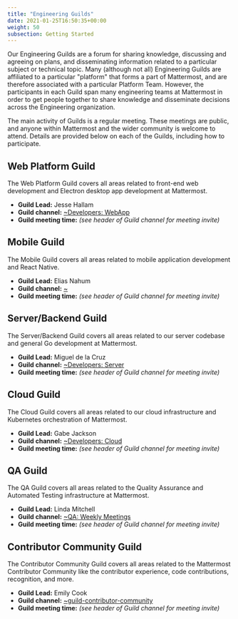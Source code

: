 ```yaml
---
title: "Engineering Guilds"
date: 2021-01-25T16:50:35+00:00
weight: 50
subsection: Getting Started
---
```


Our Engineering Guilds are a forum for sharing knowledge, discussing and agreeing on plans, and disseminating information related to a particular subject or technical topic. Many (although not all) Engineering Guilds are affiliated to a particular "platform" that forms a part of Mattermost, and are therefore associated with a particular Platform Team. However, the participants in each Guild span many engineering teams at Mattermost in order to get people together to share knowledge and disseminate decisions across the Engineering organization.

The main activity of Guilds is a regular meeting. These meetings are public, and anyone within Mattermost and the wider community is welcome to attend. Details are provided below on each of the Guilds, including how to participate.

## Web Platform Guild

The Web Platform Guild covers all areas related to front-end web development and Electron desktop app development at Mattermost.

- **Guild Lead:** Jesse Hallam
- **Guild channel:** [~Developers: WebApp](https://community.mattermost.com/core/channels/webapp)
- **Guild meeting time:** *(see header of Guild channel for meeting invite)*

## Mobile Guild

The Mobile Guild covers all areas related to mobile application development and React Native.

- **Guild Lead:** Elias Nahum
- **Guild channel:** [~]()
- **Guild meeting time:** *(see header of Guild channel for meeting invite)*

## Server/Backend Guild

The Server/Backend Guild covers all areas related to our server codebase and general Go development at Mattermost.

- **Guild Lead:** Miguel de la Cruz
- **Guild channel:** [~Developers: Server](https://community.mattermost.com/core/channels/developers-server)
- **Guild meeting time:** *(see header of Guild channel for meeting invite)*

## Cloud Guild

The Cloud Guild covers all areas related to our cloud infrastructure and Kubernetes orchestration of Mattermost.

- **Guild Lead:** Gabe Jackson
- **Guild channel:** [~Developers: Cloud](https://community-daily.mattermost.com/core/channels/cloud)
- **Guild meeting time:** *(see header of Guild channel for meeting invite)*

## QA Guild

The QA Guild covers all areas related to the Quality Assurance and Automated Testing infrastructure at Mattermost.

- **Guild Lead:** Linda Mitchell
- **Guild channel:** [~QA: Weekly Meetings](https://community.mattermost.com/core/channels/qa-weekly-meetings)
- **Guild meeting time:** *(see header of Guild channel for meeting invite)*

## Contributor Community Guild

The Contributor Community Guild covers all areas related to the Mattermost Contributor Community like the contributor experience, code contributions, recognition, and more.

- **Guild Lead:** Emily Cook
- **Guild channel:** [~guild-contributor-community ](https://community.mattermost.com/core/channels/guild-contributor-community)
- **Guild meeting time:** *(see header of Guild channel for meeting invite)*
